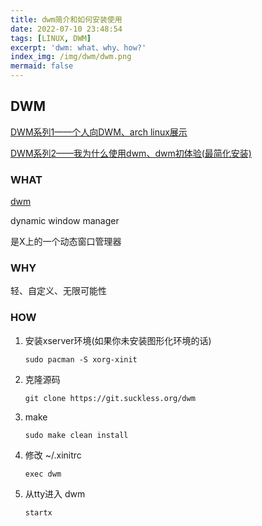 ```yaml
---
title: dwm简介和如何安装使用
date: 2022-07-10 23:48:54
tags: [LINUX, DWM]
excerpt: 'dwm: what、why、how?'
index_img: /img/dwm/dwm.png
mermaid: false
---
```


## DWM

[DWM系列1——个人向DWM、arch linux展示](https://www.bilibili.com/video/BV1Ef4y1Z7kA/)

[DWM系列2——我为什么使用dwm、dwm初体验(最简化安装)](https://www.bilibili.com/video/BV1jN4y1u7ui/)

### WHAT

[dwm](https://dwm.suckless.org/)

dynamic window manager

是X上的一个动态窗口管理器

### WHY

轻、自定义、无限可能性

### HOW

1. 安装xserver环境(如果你未安装图形化环境的话)

    `sudo pacman -S xorg-xinit`

2. 克隆源码

    `git clone https://git.suckless.org/dwm`

3. make

    `sudo make clean install`

4. 修改 ~/.xinitrc

    `exec dwm`

5. 从tty进入 dwm

    `startx`
